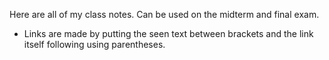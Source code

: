 Here are all of my class notes. Can be used on the midterm and final exam.

- Links are made by putting the seen text between brackets and the link itself following using parentheses.
